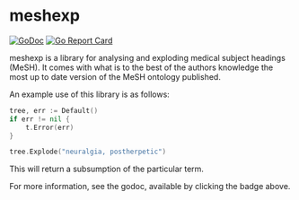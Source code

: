 # meshexp

[![GoDoc](https://godoc.org/github.com/hscells/meshexp?status.svg)](https://godoc.org/github.com/hscells/meshexp)
[![Go Report Card](https://goreportcard.com/badge/github.com/hscells/meshexp)](https://goreportcard.com/report/github.com/hscells/meshexp)

meshexp is a library for analysing and exploding medical subject headings (MeSH). It comes with what 
is to the best of the authors knowledge the most up to date version of the MeSH ontology published.

An example use of this library is as follows:

```go
tree, err := Default()
if err != nil {
    t.Error(err)
}

tree.Explode("neuralgia, postherpetic")
```

This will return a subsumption of the particular term.

For more information, see the godoc, available by clicking the badge above.